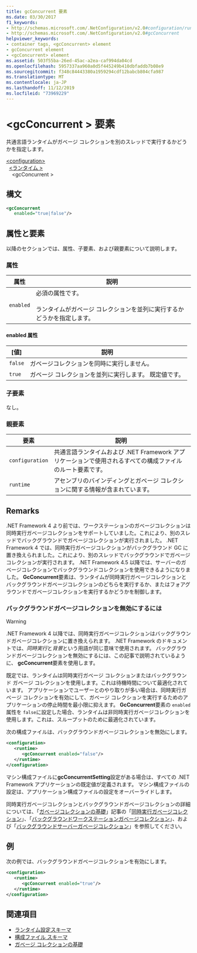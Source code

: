 ```yaml
---
title: gcConcurrent 要素
ms.date: 03/30/2017
f1_keywords:
- http://schemas.microsoft.com/.NetConfiguration/v2.0#configuration/runtime/gcConcurrent
- http://schemas.microsoft.com/.NetConfiguration/v2.0#gcConcurrent
helpviewer_keywords:
- container tags, <gcConcurrent> element
- gcConcurrent element
- <gcConcurrent> element
ms.assetid: 503f55ba-26ed-45ac-a2ea-caf994da04cd
ms.openlocfilehash: 5957337aa960a0d5f445249b410dbfaddb7b08e9
ms.sourcegitcommit: f348c84443380a1959294cdf12babcb804cfa987
ms.translationtype: MT
ms.contentlocale: ja-JP
ms.lasthandoff: 11/12/2019
ms.locfileid: "73969229"
---
```

# <a name="gcconcurrent-element"></a>\<gcConcurrent > 要素

共通言語ランタイムがガベージ コレクションを別のスレッドで実行するかどうかを指定します。

[\<configuration>](../configuration-element.md)\
&nbsp;&nbsp;[\<ランタイム >](runtime-element.md)\
&nbsp;&nbsp;&nbsp;&nbsp;\<gcConcurrent >

## <a name="syntax"></a>構文

```xml
<gcConcurrent
   enabled="true|false"/>
```

## <a name="attributes-and-elements"></a>属性と要素

以降のセクションでは、属性、子要素、および親要素について説明します。

### <a name="attributes"></a>属性

|属性|説明|
|---------------|-----------------|
|`enabled`|必須の属性です。<br /><br />ランタイムがガベージ コレクションを並列に実行するかどうかを指定します。|

#### <a name="enabled-attribute"></a>enabled 属性

|[値]|説明|
|-----------|-----------------|
|`false`|ガベージコレクションを同時に実行しません。|
|`true`|ガベージ コレクションを並列に実行します。 既定値です。|

### <a name="child-elements"></a>子要素

なし。

### <a name="parent-elements"></a>親要素

|要素|説明|
|-------------|-----------------|
|`configuration`|共通言語ランタイムおよび .NET Framework アプリケーションで使用されるすべての構成ファイルのルート要素です。|
|`runtime`|アセンブリのバインディングとガベージ コレクションに関する情報が含まれています。|

## <a name="remarks"></a>Remarks

.NET Framework 4 より前では、ワークステーションのガベージコレクションは同時実行ガベージコレクションをサポートしていました。これにより、別のスレッドでバックグラウンドでガベージコレクションが実行されました。 .NET Framework 4 では、同時実行ガベージコレクションがバックグラウンド GC に置き換えられました。これにより、別のスレッドでバックグラウンドでガベージコレクションが実行されます。 .NET Framework 4.5 以降では、サーバーのガベージコレクションでバックグラウンドコレクションを使用できるようになりました。 **GcConcurrent**要素は、ランタイムが同時実行ガベージコレクションとバックグラウンドガベージコレクションのどちらを実行するか、またはフォアグラウンドでガベージコレクションを実行するかどうかを制御します。

### <a name="to-disable-background-garbage-collection"></a>バックグラウンドガベージコレクションを無効にするには

> [!WARNING]
> .NET Framework 4 以降では、同時実行ガベージコレクションはバックグラウンドガベージコレクションに置き換えられます。 .NET Framework のドキュメントでは、*同時実行*と*背景*という用語が同じ意味で使用されます。 バックグラウンドガベージコレクションを無効にするには、この記事で説明されているように、 **gcConcurrent**要素を使用します。

既定では、ランタイムは同時実行ガベージ コレクションまたはバックグラウンド ガベージ コレクションを使用します。これは待機時間について最適化されています。 アプリケーションでユーザーとのやり取りが多い場合は、同時実行ガベージ コレクションを有効にして、ガベージ コレクションを実行するためのアプリケーションの停止時間を最小限に抑えます。 **GcConcurrent**要素の `enabled` 属性を `false`に設定した場合、ランタイムは非同時実行ガベージコレクションを使用します。これは、スループットのために最適化されています。

次の構成ファイルは、バックグラウンドガベージコレクションを無効にします。

```xml
<configuration>
   <runtime>
      <gcConcurrent enabled="false"/>
   </runtime>
</configuration>
```

マシン構成ファイルに**gcConcurrentSetting**設定がある場合は、すべての .NET Framework アプリケーションの既定値が定義されます。 マシン構成ファイルの設定は、アプリケーション構成ファイルの設定をオーバーライドします。

同時実行ガベージコレクションとバックグラウンドガベージコレクションの詳細については、「[ガベージコレクションの基礎](../../../../standard/garbage-collection/fundamentals.md)」記事の「[同時実行ガベージコレクション](../../../../standard/garbage-collection/fundamentals.md#concurrent-garbage-collection)」、「[バックグラウンドワークステーションガベージコレクション](../../../../standard/garbage-collection/fundamentals.md#background-workstation-garbage-collection)」、および「[バックグラウンドサーバーガベージコレクション](../../../../standard/garbage-collection/fundamentals.md#background-server-garbage-collection)」を参照してください。

## <a name="example"></a>例

次の例では、バックグラウンドガベージコレクションを有効にします。

```xml
<configuration>
   <runtime>
      <gcConcurrent enabled="true"/>
   </runtime>
</configuration>
```

## <a name="see-also"></a>関連項目

- [ランタイム設定スキーマ](index.md)
- [構成ファイル スキーマ](../index.md)
- [ガベージ コレクションの基礎](../../../../standard/garbage-collection/fundamentals.md)
